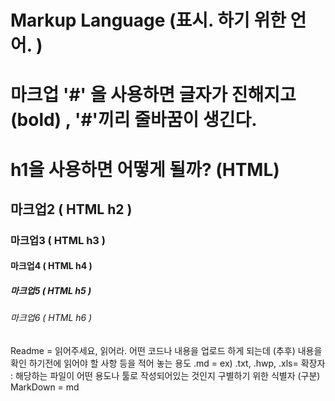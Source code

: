 # Markup Language (표시. 하기 위한 언어. )

# 마크업 '#' 을 사용하면 글자가 진해지고 (bold) , '#'끼리 줄바꿈이 생긴다.

<h1> h1을 사용하면 어떻게 될까? (HTML) </h1>

## 마크업2 ( HTML h2 )
### 마크업3 ( HTML h3 )
#### 마크업4 ( HTML h4 )
##### 마크업5 ( HTML h5 )
###### 마크업6 ( HTML h6 )


Readme = 읽어주세요, 읽어라. 어떤 코드나 내용을 업로드 하게 되는데 (추후) 내용을 확인 하기전에 읽어야 할 사항 등을 적어 놓는 용도
.md = ex) .txt, .hwp, .xls= 확장자 : 해당하는 파일이 어떤 용도나 툴로 작성되어있는 것인지 구별하기 위한 식별자 (구분)
MarkDown = md
